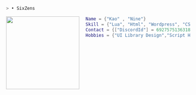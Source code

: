 ```bash
> • SixZens
```

<img align="left" src="https://images-ext-1.discordapp.net/external/NcCRFlnWangHzChwvHAKlaqdybxCMzFgjfF9r0mcpbA/https/pfps.gg/assets/pfps/7908-kagome.gif" width="200"/>


```lua
  Name = {"Kao" , "Nine"}
  Skill = {"Lua", "Html", "Wordpress", "CSS", "C++", "Java", "Python"}
  Contact = {["DiscordId"] = 692757513631825940, ["DiscordName"] = "sixzens"}
  Hobbies = {"UI Library Design","Script Hub"}
  
```
